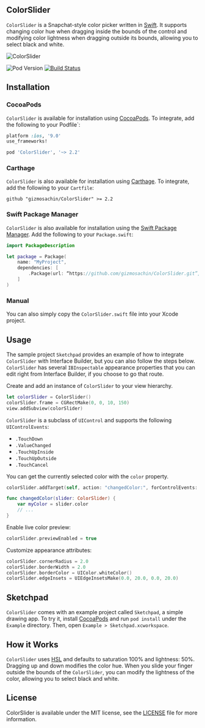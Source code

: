 ## ColorSlider

`ColorSlider` is a Snapchat-style color picker written in [Swift](https://developer.apple.com/swift/). It supports changing color hue when dragging inside the bounds of the control and modifying color lightness when dragging outside its bounds, allowing you to select black and white.

![ColorSlider](https://raw.githubusercontent.com/gizmosachin/ColorSlider/master/ColorSlider.gif)

![Pod Version](https://img.shields.io/cocoapods/v/ColorSlider.svg) [![Build Status](https://travis-ci.org/gizmosachin/ColorSlider.svg?branch=master)](https://travis-ci.org/gizmosachin/ColorSlider)

## Installation

### CocoaPods

`ColorSlider` is available for installation using [CocoaPods](http://cocoapods.org/). To integrate, add the following to your Podfile`:

``` ruby
platform :ios, '9.0'
use_frameworks!

pod 'ColorSlider', '~> 2.2'
```

### Carthage

`ColorSlider` is also available for installation using [Carthage](https://github.com/Carthage/Carthage). To integrate, add the following to your `Cartfile`:

``` odgl
github "gizmosachin/ColorSlider" >= 2.2
```

### Swift Package Manager

`ColorSlider` is also available for installation using the [Swift Package Manager](https://swift.org/package-manager/). Add the following to your `Package.swift`:

``` swift
import PackageDescription

let package = Package(
    name: "MyProject",
    dependencies: [
        .Package(url: “https://github.com/gizmosachin/ColorSlider.git”, majorVersion: 0),
    ]
)
```

### Manual

You can also simply copy the `ColorSlider.swift` file into your Xcode project.

## Usage

The sample project `Sketchpad` provides an example of how to integrate `ColorSlider` with Interface Builder, but you can also follow the steps below. `ColorSlider` has several `IBInspectable` appearance properties that you can edit right from Interface Builder, if you choose to go that route.

Create and add an instance of `ColorSlider` to your view hierarchy.

``` Swift
let colorSlider = ColorSlider()
colorSlider.frame = CGRectMake(0, 0, 10, 150)
view.addSubview(colorSlider)
```

`ColorSlider` is a subclass of `UIControl` and supports the following `UIControlEvents`:

- `.TouchDown`
- `.ValueChanged`
- `.TouchUpInside`
- `.TouchUpOutside`
- `.TouchCancel`

You can get the currently selected color with the `color` property.

``` Swift
colorSlider.addTarget(self, action: "changedColor:", forControlEvents: UIControlEvents.ValueChanged)

func changedColor(slider: ColorSlider) {
    var myColor = slider.color
    // ...
}
```

Enable live color preview:

``` swift
colorSlider.previewEnabled = true
```

Customize appearance attributes:

``` Swift
colorSlider.cornerRadius = 2.0
colorSlider.borderWidth = 2.0
colorSlider.borderColor = UIColor.whiteColor()
colorSlider.edgeInsets = UIEdgeInsetsMake(0.0, 20.0, 0.0, 20.0)
```

## Sketchpad

`ColorSlider` comes with an example project called `Sketchpad`, a simple drawing app. To try it, install [CocoaPods](http://cocoapods.org/) and run `pod install` under the `Example` directory. Then, open `Example > Sketchpad.xcworkspace`.

## How it Works

`ColorSlider` uses [HSL](http://en.wikipedia.org/wiki/HSL_and_HSV) and defaults to saturation 100% and lightness: 50%. Dragging up and down modifies the color hue. When you slide your finger outside the bounds of the `ColorSlider`, you can modify the lightness of the color, allowing you to select black and white.

## License

ColorSlider is available under the MIT license, see the [LICENSE](https://github.com/gizmosachin/ColorSlider/blob/master/LICENSE) file for more information.